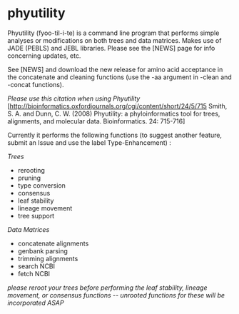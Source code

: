 phyutility
==========
Phyutility (fyoo-til-i-te) is a command line program that performs simple analyses or modifications on both trees and data matrices. Makes use of JADE (PEBLS) and JEBL libraries. Please see the [NEWS] page for info concerning updates, etc.

See [NEWS] and download the new release for amino acid acceptance in the concatenate and cleaning functions (use the -aa argument in -clean and -concat functions).

*Please use this citation when using Phyutility* [http://bioinformatics.oxfordjournals.org/cgi/content/short/24/5/715 Smith, S. A. and Dunn, C. W. (2008) Phyutility: a phyloinformatics tool for trees, alignments, and molecular data. Bioinformatics. 24: 715-716]

Currently it performs the following functions (to suggest another feature, submit an Issue and use the label Type-Enhancement) :

*Trees*

 * rerooting 
 * pruning 
 * type conversion 
 * consensus 
 * leaf stability 
 * lineage movement 
 * tree support 

*Data Matrices*

 * concatenate alignments 
 * genbank parsing 
 * trimming alignments 
 * search NCBI
 * fetch NCBI

*please reroot your trees before performing the leaf stability, lineage movement, or consensus functions -- unrooted functions for these will be incorporated ASAP*

